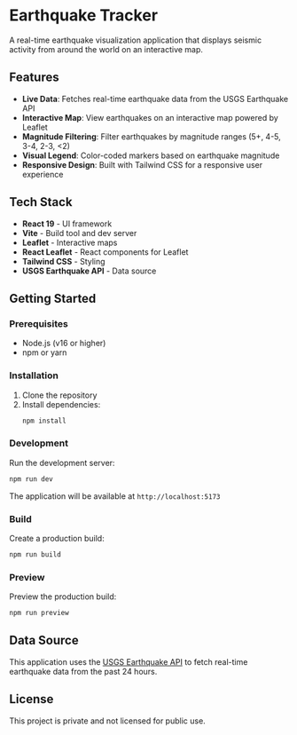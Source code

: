 # Earthquake Tracker

A real-time earthquake visualization application that displays seismic activity from around the world on an interactive map.

## Features

- **Live Data**: Fetches real-time earthquake data from the USGS Earthquake API
- **Interactive Map**: View earthquakes on an interactive map powered by Leaflet
- **Magnitude Filtering**: Filter earthquakes by magnitude ranges (5+, 4-5, 3-4, 2-3, <2)
- **Visual Legend**: Color-coded markers based on earthquake magnitude
- **Responsive Design**: Built with Tailwind CSS for a responsive user experience

## Tech Stack

- **React 19** - UI framework
- **Vite** - Build tool and dev server
- **Leaflet** - Interactive maps
- **React Leaflet** - React components for Leaflet
- **Tailwind CSS** - Styling
- **USGS Earthquake API** - Data source

## Getting Started

### Prerequisites

- Node.js (v16 or higher)
- npm or yarn

### Installation

1. Clone the repository
2. Install dependencies:
   ```bash
   npm install
   ```

### Development

Run the development server:

```bash
npm run dev
```

The application will be available at `http://localhost:5173`

### Build

Create a production build:

```bash
npm run build
```

### Preview

Preview the production build:

```bash
npm run preview
```

## Data Source

This application uses the [USGS Earthquake API](https://earthquake.usgs.gov/earthquakes/feed/v1.0/geojson.php) to fetch real-time earthquake data from the past 24 hours.

## License

This project is private and not licensed for public use.
